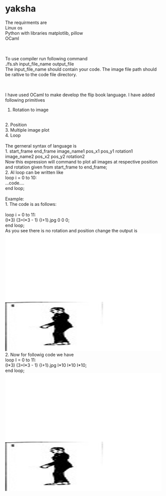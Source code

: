 # yaksha
The requirments are
<br /> Linux os
<br /> Python with libraries matplotlib, pillow
<br /> OCaml

<br />
<br />
To use compiler run following command <br />
./fs.sh   input_file_name   output_file
<br />
The input_file_name should contain your code. The image file path should be raltive to the code file directory.

<br /><br />
I have used OCaml to make develop the flip book language. I have added following primitives
<br />
1. Rotation to image
<br />
2. Position
<br />
3. Multiple image plot
<br />
4. Loop
<br />
<br />
The gerneral syntax of language is
<br />
1. start_frame end_frame image_name1 pos_x1 pos_y1 rotation1 image_name2 pos_x2 pos_y2 rotation2
<br />
Now this expression will command to plot all images at respective position and rotation given from start_frame to end_frame;
<br />
2. Al loop can be written like
<br />
loop i = 0 to 10:
<br />
...code....
<br />
end loop;
<br />
<br />
Example:
<br />
1. The code is as follows:
<br /><br />
loop i = 0 to 11:<br />
(I*3) (3+I*3 - 1) {I+1}.jpg 0 0 0;<br />
end loop;<br />
As you see there is no rotation and position change the output is
<br />

<img alt="ALT test" src="https://github.com/sanky29/yaksha/blob/master/data/good.gif">

<br />
2. Now for followig code we have <br />
loop I = 0 to 11:<br />
(I*3) (3+I*3 - 1) {I+1}.jpg I*10 I*10 I*10;<br />
end loop;<br />
<img alt="ALT test" src="https://github.com/sanky29/yaksha/blob/master/good2.gif">



